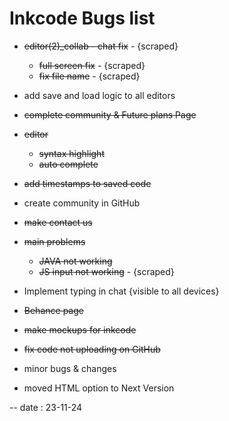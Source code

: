 # Inkcode Bugs list

- ~~editor(2)_collab - chat fix~~ - {scraped}
	- ~~full screen fix~~ - {scraped}
    - ~~fix file name~~ - {scraped}

- add save and load logic to all editors
- ~~complete community & Future plans Page~~

- ~~editor~~
	- ~~syntax highlight~~
	- ~~auto complete~~

- ~~add timestamps to saved code~~

- create community in GitHub
- ~~make contact us~~ 

- ~~main problems~~
	- ~~JAVA not working~~
	- ~~JS input not working~~ - {scraped}

- Implement typing in chat {visible to all devices}

- ~~Behance page~~
- ~~make mockups for inkcode~~
- ~~fix code not uploading on GitHub~~
- minor bugs & changes

* moved HTML option to Next Version 

-- date : 23-11-24